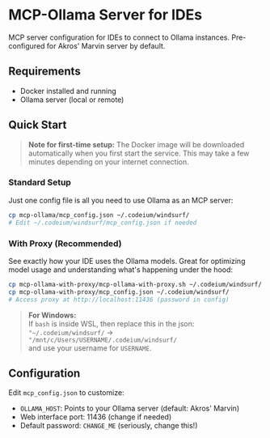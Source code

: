 # MCP-Ollama Server for IDEs

MCP server configuration for IDEs to connect to Ollama instances. Pre-configured for Akros' Marvin server by default.

## Requirements
- Docker installed and running
- Ollama server (local or remote)

## Quick Start

> **Note for first-time setup:** The Docker image will be downloaded automatically when you first start the service. This may take a few minutes depending on your internet connection.

### Standard Setup
Just one config file is all you need to use Ollama as an MCP server:
```bash
cp mcp-ollama/mcp_config.json ~/.codeium/windsurf/
# Edit ~/.codeium/windsurf/mcp_config.json if needed
```

### With Proxy (Recommended)
See exactly how your IDE uses the Ollama models. Great for optimizing model usage and understanding what's happening under the hood:
```bash
cp mcp-ollama-with-proxy/mcp-ollama-with-proxy.sh ~/.codeium/windsurf/
cp mcp-ollama-with-proxy/mcp_config.json ~/.codeium/windsurf/
# Access proxy at http://localhost:11436 (password in config)
```

> **For Windows:**<br/>
> If `bash` is inside WSL, then replace this in the json:<br/>
> `"~/.codeium/windsurf/` -> `"/mnt/c/Users/USERNAME/.codeium/windsurf/`<br/>
> and use your username for `USERNAME`.

## Configuration

Edit `mcp_config.json` to customize:
- `OLLAMA_HOST`: Points to your Ollama server (default: Akros' Marvin)
- Web interface port: 11436 (change if needed)
- Default password: `CHANGE_ME` (seriously, change this!)
